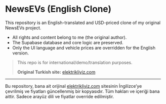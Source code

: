# NewsEVs (English Clone)

This repository is an English-translated and USD-priced clone of my original NewsEVs project.

- All rights and content belong to me (the original author).
- The Supabase database and core logic are preserved.
- Only the UI language and vehicle prices are overridden for the English version.

> This repo is for international/demo/translation purposes.
> 
> **Original Turkish site:** [elektrikliyiz.com](https://elektrikliyiz.com)

---

Bu repository, bana ait orijinal [elektrikliyiz.com](https://elektrikliyiz.com) sitesinin İngilizce’ye çevrilmiş ve fiyatları güncellenmiş bir kopyasıdır.
Tüm hakları ve içeriği bana aittir. Sadece arayüz dili ve fiyatlar override edilmiştir. 